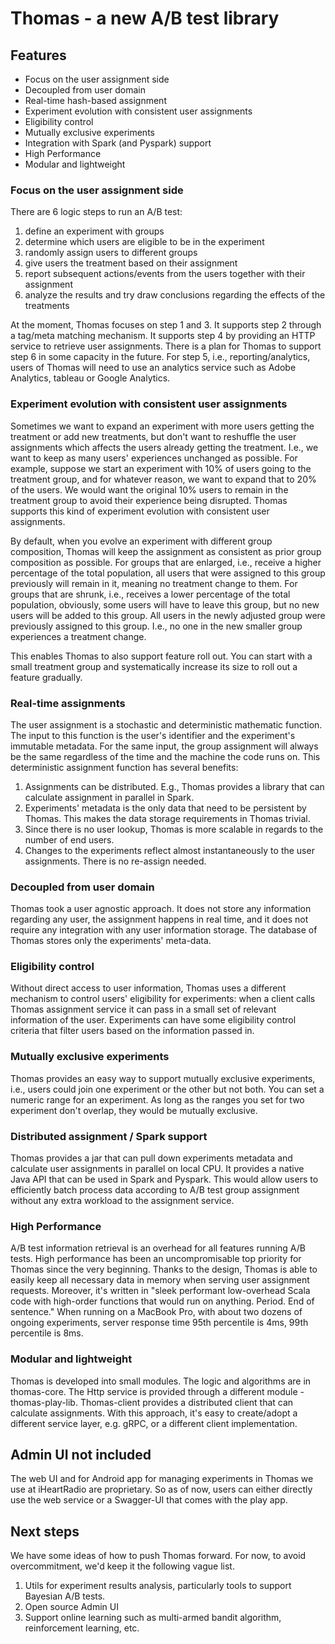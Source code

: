 
# Thomas - a new A/B test library

## Features 

* Focus on the user assignment side
* Decoupled from user domain
* Real-time hash-based assignment
* Experiment evolution with consistent user assignments
* Eligibility control
* Mutually exclusive experiments
* Integration with Spark (and Pyspark) support
* High Performance
* Modular and lightweight


### Focus on the user assignment side

There are 6 logic steps to run an A/B test: 
1. define an experiment with groups
2. determine which users are eligible to be in the experiment
3. randomly assign users to different groups
4. give users the treatment based on their assignment
5. report subsequent actions/events from the users together with their assignment
6. analyze the results and try draw conclusions regarding the effects of the treatments

At the moment, Thomas focuses on step 1 and 3. It supports step 2 through a tag/meta matching mechanism. It supports step 4 by providing an HTTP service to retrieve user assignments. There is a plan for Thomas to support step 6 in some capacity in the future. For step 5, i.e., reporting/analytics, users of Thomas will need to use an analytics service such as Adobe Analytics, tableau or Google Analytics. 

### Experiment evolution with consistent user assignments
Sometimes we want to expand an experiment with more users getting the treatment or add new treatments, but don't want to reshuffle the user assignments which affects the users already getting the treatment.  I.e., we want to keep as many users' experiences unchanged as possible.  For example, suppose we start an experiment with 10% of users going to the treatment group, and for whatever reason, we want to expand that to 20% of the users. We would want the original 10% users to remain in the treatment group to avoid their experience being disrupted. Thomas supports this kind of experiment evolution with consistent user assignments. 

By default, when you evolve an experiment with different group composition, Thomas will keep the assignment as consistent as prior group composition as possible.  For groups that are enlarged, i.e., receive a higher percentage of the total population, all users that were assigned to this group previously will remain in it, meaning no treatment change to them. For groups that are shrunk, i.e., receives a lower percentage of the total population, obviously, some users will have to leave this group, but no new users will be added to this group. All users in the newly adjusted group were previously assigned to this group. I.e., no one in the new smaller group experiences a treatment change. 

This enables Thomas to also support feature roll out. You can start with a small treatment group and systematically increase its size to roll out a feature gradually. 

### Real-time assignments

The user assignment is a stochastic and deterministic mathematic function. The input to this function is the user's identifier and the experiment's immutable metadata.  For the same input, the group assignment will always be the same regardless of the time and the machine the code runs on.  This deterministic assignment function has several benefits: 
1. Assignments can be distributed. E.g., Thomas provides a library that can calculate assignment in parallel in Spark.
2. Experiments' metadata is the only data that need to be persistent by Thomas. This makes the data storage requirements in Thomas trivial. 
3. Since there is no user lookup, Thomas is more scalable in regards to the number of end users. 
4. Changes to the experiments reflect almost instantaneously to the user assignments. There is no re-assign needed. 

### Decoupled from user domain

Thomas took a user agnostic approach. It does not store any information regarding any user, the assignment happens in real time, and it does not require any integration with any user information storage. The database of Thomas stores only the experiments' meta-data.

### Eligibility control

Without direct access to user information, Thomas uses a different mechanism to control users' eligibility for experiments: when a client calls Thomas assignment service it can pass in a small set of relevant information of the user. Experiments can have some eligibility control criteria that filter users based on the information passed in. 

### Mutually exclusive experiments

Thomas provides an easy way to support mutually exclusive experiments, i.e., users could join one experiment or the other but not both. You can set a numeric range for an experiment. As long as the ranges you set for two experiment don't overlap, they would be mutually exclusive. 

### Distributed assignment / Spark support

Thomas provides a jar that can pull down experiments metadata and calculate user assignments in parallel on local CPU. It provides a native Java API that can be used in Spark and Pyspark. This would allow users to efficiently batch process data according to A/B test group assignment without any extra workload to the assignment service.

### High Performance 

A/B test information retrieval is an overhead for all features running A/B tests. High performance has been an uncompromisable top priority for Thomas since the very beginning. Thanks to the design, Thomas is able to easily keep all necessary data in memory when serving user assignment requests. Moreover, it's written in "sleek performant low-overhead Scala code with high-order functions that would run on anything. Period. End of sentence." 
When running on a MacBook Pro, with about two dozens of ongoing experiments, server response time 95th percentile is 4ms, 99th percentile is 8ms. 

### Modular and lightweight

Thomas is developed into small modules. The logic and algorithms are in thomas-core. The Http service is provided through a different module - thomas-play-lib. Thomas-client provides a distributed client that can calculate assignments. With this approach, it's easy to create/adopt a different service layer, e.g. gRPC, or a different client implementation. 

## Admin UI not included

The web UI and for Android app for managing experiments in Thomas we use at iHeartRadio are proprietary. So as of now, users can either directly use the web service or a Swagger-UI that comes with the play app. 

## Next steps
We have some ideas of how to push Thomas forward. For now, to avoid overcommitment, we'd keep it the following vague list. 

1. Utils for experiment results analysis, particularly tools to support Bayesian A/B tests. 
2. Open source Admin UI
3. Support online learning such as multi-armed bandit algorithm, reinforcement learning, etc. 


